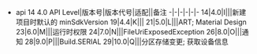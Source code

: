 * api 14 4.0
API Level|版本号|版本代号|适配||备注
-|-|-|-|-|-
14|4.0|I|||新建项目时默认的 minSdkVersion
19|4.4|K|||
21|5.0|L|||ART; Material Design
23|6.0|M|||运行时权限
24|7.0|N|||FileUriExposedException
26|8.0|O|||通知
28|9.0|P|||Build.SERIAL
29|10.0|Q|||分区存储变更; 获取设备信息